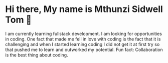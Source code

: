 <h1>Hi there, My name is Mthunzi Sidwell Tom 👋</h1>
<div>
  <p>
    I am currently learning fullstack development. I am looking for opportunities in coding. 
    One fact that made me fell in love with coding is the fact that it is challenging and when I started learning coding
    I did not get it at first try so that pushed me to learn and outworked my potential.
    Fun fact: Collaboration is the best thing about coding.
  </p>
</div>

<!--
**tommyshado/tommyshado** is a ✨ _special_ ✨ repository because its `README.md` (this file) appears on your GitHub profile.

Here are some ideas to get you started:

- 🔭 I’m currently working on ...
- 🌱 I’m currently learning ...
- 👯 I’m looking to collaborate on ...
- 🤔 I’m looking for help with ...
- 💬 Ask me about ...
- 📫 How to reach me: ...
- 😄 Pronouns: ...
- ⚡ Fun fact: ...
-->
